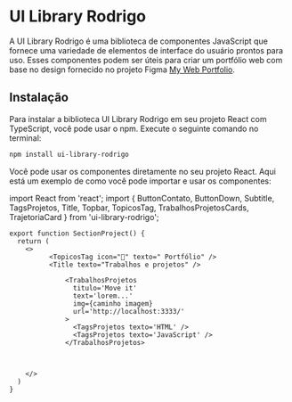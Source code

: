 # UI Library Rodrigo

A UI Library Rodrigo é uma biblioteca de componentes JavaScript que fornece uma variedade de elementos de interface do usuário prontos para uso. Esses componentes podem ser úteis para criar um portfólio web com base no design fornecido no projeto Figma [My Web Portfolio](<https://www.figma.com/file/vTMYqLqlfREJ1JREU2angJ/My-Web-Portfolio-(Community)?type=design&node-id=0-1&mode=design&t=BL8kARvFqxRKqYDn-0>).

## Instalação

Para instalar a biblioteca UI Library Rodrigo em seu projeto React com TypeScript, você pode usar o npm. Execute o seguinte comando no terminal:

```bash
npm install ui-library-rodrigo

```

Você pode usar os componentes diretamente no seu projeto React. Aqui está um exemplo de como você pode importar e usar os componentes:

import React from 'react';
import { ButtonContato, ButtonDown, Subtitle, TagsProjetos, Title, Topbar, TopicosTag, TrabalhosProjetosCards, TrajetoriaCard } from 'ui-library-rodrigo';

```
export function SectionProject() {
  return (
    <>
          <TopicosTag icon="🔗" texto=" Portfólio" />
          <Title texto="Trabalhos e projetos" />

              <TrabalhosProjetos
                titulo='Move it'
                text='lorem...'
                img={caminho imagem}
                url='http://localhost:3333/'
              >
                <TagsProjetos texto='HTML' />
                <TagsProjetos texto='JavaScript' />
              </TrabalhosProjetos>



    </>
  )
}
```
